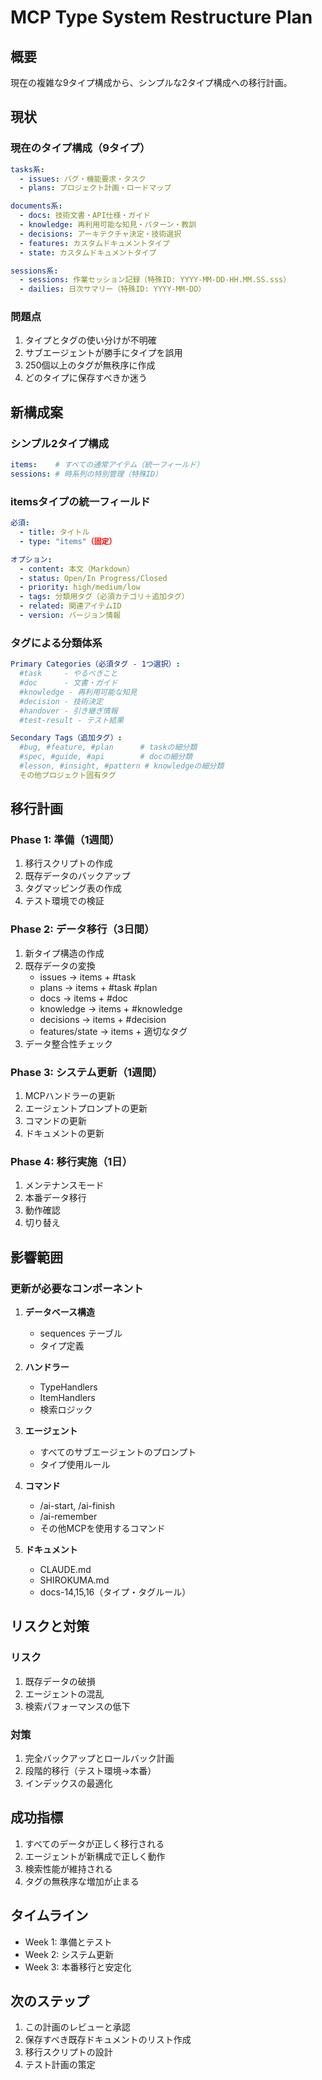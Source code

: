 # MCP Type System Restructure Plan

## 概要

現在の複雑な9タイプ構成から、シンプルな2タイプ構成への移行計画。

## 現状

### 現在のタイプ構成（9タイプ）
```yaml
tasks系:
  - issues: バグ・機能要求・タスク
  - plans: プロジェクト計画・ロードマップ

documents系:
  - docs: 技術文書・API仕様・ガイド
  - knowledge: 再利用可能な知見・パターン・教訓
  - decisions: アーキテクチャ決定・技術選択
  - features: カスタムドキュメントタイプ
  - state: カスタムドキュメントタイプ

sessions系:
  - sessions: 作業セッション記録（特殊ID: YYYY-MM-DD-HH.MM.SS.sss）
  - dailies: 日次サマリー（特殊ID: YYYY-MM-DD）
```

### 問題点
1. タイプとタグの使い分けが不明確
2. サブエージェントが勝手にタイプを誤用
3. 250個以上のタグが無秩序に作成
4. どのタイプに保存すべきか迷う

## 新構成案

### シンプル2タイプ構成
```yaml
items:    # すべての通常アイテム（統一フィールド）
sessions: # 時系列の特別管理（特殊ID）
```

### itemsタイプの統一フィールド
```yaml
必須:
  - title: タイトル
  - type: "items"（固定）

オプション:
  - content: 本文（Markdown）
  - status: Open/In Progress/Closed
  - priority: high/medium/low
  - tags: 分類用タグ（必須カテゴリ＋追加タグ）
  - related: 関連アイテムID
  - version: バージョン情報
```

### タグによる分類体系
```yaml
Primary Categories（必須タグ - 1つ選択）:
  #task     - やるべきこと
  #doc      - 文書・ガイド
  #knowledge - 再利用可能な知見
  #decision - 技術決定
  #handover - 引き継ぎ情報
  #test-result - テスト結果

Secondary Tags（追加タグ）:
  #bug, #feature, #plan      # taskの細分類
  #spec, #guide, #api        # docの細分類
  #lesson, #insight, #pattern # knowledgeの細分類
  その他プロジェクト固有タグ
```

## 移行計画

### Phase 1: 準備（1週間）
1. 移行スクリプトの作成
2. 既存データのバックアップ
3. タグマッピング表の作成
4. テスト環境での検証

### Phase 2: データ移行（3日間）
1. 新タイプ構造の作成
2. 既存データの変換
   - issues → items + #task
   - plans → items + #task #plan
   - docs → items + #doc
   - knowledge → items + #knowledge
   - decisions → items + #decision
   - features/state → items + 適切なタグ
3. データ整合性チェック

### Phase 3: システム更新（1週間）
1. MCPハンドラーの更新
2. エージェントプロンプトの更新
3. コマンドの更新
4. ドキュメントの更新

### Phase 4: 移行実施（1日）
1. メンテナンスモード
2. 本番データ移行
3. 動作確認
4. 切り替え

## 影響範囲

### 更新が必要なコンポーネント
1. **データベース構造**
   - sequences テーブル
   - タイプ定義

2. **ハンドラー**
   - TypeHandlers
   - ItemHandlers
   - 検索ロジック

3. **エージェント**
   - すべてのサブエージェントのプロンプト
   - タイプ使用ルール

4. **コマンド**
   - /ai-start, /ai-finish
   - /ai-remember
   - その他MCPを使用するコマンド

5. **ドキュメント**
   - CLAUDE.md
   - SHIROKUMA.md
   - docs-14,15,16（タイプ・タグルール）

## リスクと対策

### リスク
1. 既存データの破損
2. エージェントの混乱
3. 検索パフォーマンスの低下

### 対策
1. 完全バックアップとロールバック計画
2. 段階的移行（テスト環境→本番）
3. インデックスの最適化

## 成功指標

1. すべてのデータが正しく移行される
2. エージェントが新構成で正しく動作
3. 検索性能が維持される
4. タグの無秩序な増加が止まる

## タイムライン

- Week 1: 準備とテスト
- Week 2: システム更新
- Week 3: 本番移行と安定化

## 次のステップ

1. この計画のレビューと承認
2. 保存すべき既存ドキュメントのリスト作成
3. 移行スクリプトの設計
4. テスト計画の策定